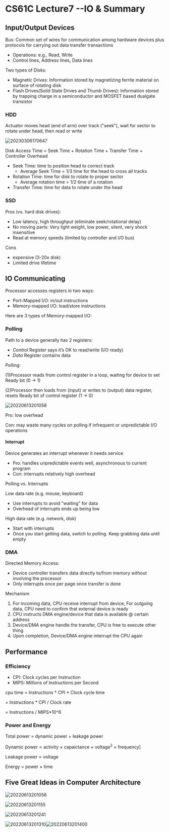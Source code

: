 # CS61C Lecture7 --IO & Summary
## Input/Output Devices

Bus: Common set of wires for communication among hardware devices plus protocols for carrying out data transfer transactions
- Operations: e.g., Read, Write
- Control lines, Address lines, Data lines

Two types of Disks:
- Magnetic Drives: Information stored by magnetizing ferrite material on surface of rotating disk
- Flash Drives(Solid State Drives and Thumb Drives): Information stored by trapping charge in a semiconductor and MOSFET based dualgate transistor

### HDD

Actuator moves head (end of arm) over track ("seek"), wait for sector to rotate under head, then read or write

![20230306170647](https://raw.githubusercontent.com/zxc2012/image/main/20230306170647.png)

Disk Access Time = Seek Time + Rotation Time + Transfer Time + Controller Overhead

- Seek Time: time to position head to correct track
    - Average Seek Time = 1/3 time for the head to cross all tracks
- Rotation Time: time for disk to rotate to proper sector
    -  Average rotation time = 1/2 time of a rotation
- Transfer Time: time for data to rotate under the head

### SSD

Pros (vs. hard disk drives):
- Low latency, high throughput (eliminate seek/rotational delay)
- No moving parts: Very light weight, low power, silent, very shock insensitive
- Read at memory speeds (limited by controller and I/O bus)

Cons
- expensive (3-20x disk)
- Limited drive lifetime

## IO Communicating

Processor accesses registers in two ways:
- Port-Mapped I/O: in/out instructions
- Memory-mapped I/O: load/store instructions

Here are 3 types of Memory-mapped I/O:

### Polling

Path to a device generally has 2 registers:
- *Control* Register says it’s OK to read/write (I/O ready)
- *Data* Register contains data

Polling:

(1)Processor reads from control register in a loop, waiting for device
to set Ready bit (0 → 1)

(2)Processor then loads from (input) or writes to (output) data
register, resets Ready bit of control register (1 → 0)

![20220613201058](https://raw.githubusercontent.com/zxc2012/image/main/20230306163652.png)

Pro: low overhead

Con: may waste many cycles on polling if infrequent or unpredictable I/O operations
#### Interrupt

Device generates an interrupt whenever it needs service

- Pro: handles unpredictable events well, asynchronous to current program
- Con: interrupts relatively high overhead

Polling vs. Interrupts

Low data rate (e.g. mouse, keyboard)
- Use interrupts to avoid "waiting" for data
- Overhead of interrupts ends up being low

High data rate (e.g. network, disk)
- Start with interrupts
- Once you start getting data, switch to polling. Keep grabbing data until empty

### DMA

Directed Memory Access:
- Device controller transfers data directly to/from memory without involving the processor
- Only interrupts once per page once transfer is done

Mechanism
1. For incoming data, CPU receive interrupt from device; For outgoing data, CPU need to confirm that external device is ready
2. CPU instructs DMA engine/device that data is available @ certain address
3. Device/DMA engine handle the transfer, CPU is free to execute other thing
4. Upon completion, Device/DMA engine interrupt the CPU again


## Performance
### Efficiency

- CPI: Clock cycles per Instruction
- MIPS: Millions of Instructions per Second

cpu time = Instructions * CPI * Clock cycle time

= Instructions * CPI / Clock rate

= Instructions / MIPS*10^6

### Power and Energy

Total power = dynamic power + leakage power

Dynamic power $\propto$ activity $\times$ capaictance $\times$ voltage$^2$ $\times$ frequency]

Leakage power $\propto$ voltage

Energy = power $\times$ time

## Five Great Ideas in Computer Architecture

![20220613201058](https://raw.githubusercontent.com/zxc2012/image/main/20220613201058.png)

![20220613201155](https://raw.githubusercontent.com/zxc2012/image/main/20220613201155.png)

![20220613201241](https://raw.githubusercontent.com/zxc2012/image/main/20220613201241.png)

![20220613201310](https://raw.githubusercontent.com/zxc2012/image/main/20220613201310.png)![20220613201400](https://raw.githubusercontent.com/zxc2012/image/main/20220613201400.png)
